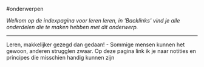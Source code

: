 #onderwerpen

*Welkom op de indexpagina voor leren leren, in 'Backlinks' vind je alle onderdelen die te maken hebben met dit onderwerp.*

---
Leren, makkelijker gezegd dan gedaan! - Sommige mensen kunnen het gewoon, anderen strugglen zwaar. Op deze pagina link ik je naar notities en principes die misschien handig kunnen zijn